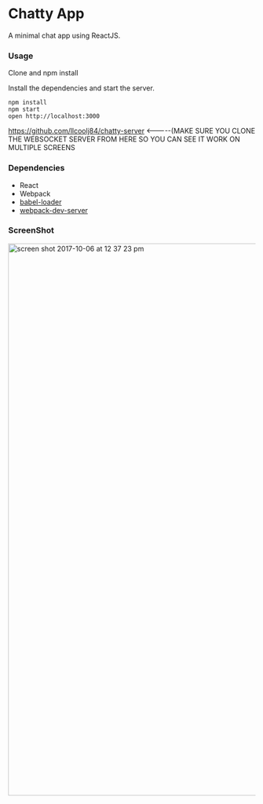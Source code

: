 Chatty App
=====================

A minimal chat app using ReactJS.

### Usage

Clone and npm install

Install the dependencies and start the server.

```
npm install
npm start
open http://localhost:3000
```
https://github.com/llcoolj84/chatty-server <-----(MAKE SURE YOU CLONE THE WEBSOCKET SERVER FROM HERE SO YOU CAN SEE IT WORK ON MULTIPLE SCREENS

### Dependencies

* React
* Webpack
* [babel-loader](https://github.com/babel/babel-loader)
* [webpack-dev-server](https://github.com/webpack/webpack-dev-server)

### ScreenShot

<img width="1124" alt="screen shot 2017-10-06 at 12 37 23 pm" src="https://user-images.githubusercontent.com/29167930/31293327-1088301e-aa94-11e7-813e-1c658037ab5a.png">




